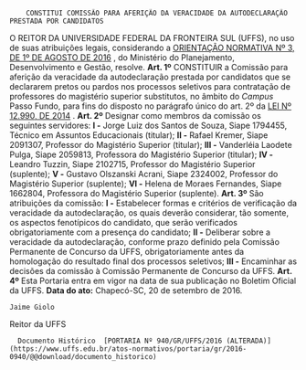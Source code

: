         CONSTITUI COMISSÃO PARA AFERIÇÃO DA VERACIDADE DA AUTODECLARAÇÃO PRESTADA POR CANDIDATOS  

 O REITOR DA UNIVERSIDADE FEDERAL DA FRONTEIRA SUL (UFFS), no uso de suas atribuições legais, considerando a [ORIENTAÇÃO NORMATIVA Nº 3, DE 1º DE AGOSTO DE 2016](http://www.lex.com.br/legis_27175840_ORIENTACAO_NORMATIVA_N_3_DE_1_DE_AGOSTO_DE_2016.aspx)  , do Ministério do Planejamento, Desenvolvimento e Gestão, resolve.   **Art. 1º** CONSTITUIR a Comissão para aferição da veracidade da autodeclaração prestada por candidatos que se declararem pretos ou pardos nos processos seletivos para contratação de professores do magistério superior substitutos, no âmbito do *Campus* Passo Fundo, para fins do disposto no parágrafo único do art. 2º da [LEI Nº 12.990, DE 2014](http://www.planalto.gov.br/ccivil_03/_ato2011-2014/2014/lei/l12990.htm)  .   **Art. 2º** Designar como membros da comissão os seguintes servidores: **I -** Jorge Luiz dos Santos de Souza, Siape 1794455, Técnico em Assuntos Educacionais (titular); **II -** Rafael Kremer, Siape 2091307, Professor do Magistério Superior (titular); **III -** Vanderléia Laodete Pulga, Siape 2059813, Professora do Magistério Superior (titular); **IV -** Leandro Tuzzin, Siape 2102715, Professor do Magistério Superior (suplente); **V -** Gustavo Olszanski Acrani, Siape 2324002, Professor do Magistério Superior (suplente); **VI -** Helena de Moraes Fernandes, Siape 1662804, Professora do Magistério Superior (suplente).   **Art. 3º** São atribuições da comissão: **I -** Estabelecer formas e critérios de verificação da veracidade da autodeclaração, os quais deverão considerar, tão somente, os aspectos fenotípicos do candidato, que serão verificados obrigatoriamente com a presença do candidato; **II -** Deliberar sobre a veracidade da autodeclaração, conforme prazo definido pela Comissão Permanente de Concurso da UFFS, obrigatoriamente antes da homologação do resultado final dos processos seletivos; **III -** Encaminhar as decisões da comissão à Comissão Permanente de Concurso da UFFS.   **Art. 4º** Esta Portaria entra em vigor na data de sua publicação no Boletim Oficial da UFFS.      **Data do ato:** Chapecó-SC, 20 de setembro de 2016.   
 

    Jaime Giolo   
 Reitor da UFFS 

      Documento Histórico  [PORTARIA Nº 940/GR/UFFS/2016 (ALTERADA)](https://www.uffs.edu.br/atos-normativos/portaria/gr/2016-0940/@@download/documento_historico)     
      